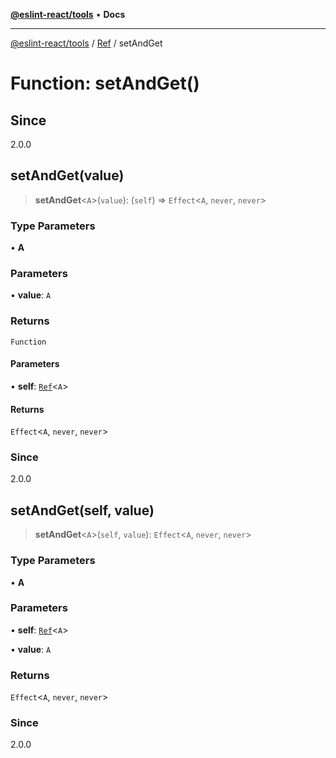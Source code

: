 [**@eslint-react/tools**](../../../README.md) • **Docs**

***

[@eslint-react/tools](../../../README.md) / [Ref](../README.md) / setAndGet

# Function: setAndGet()

## Since

2.0.0

## setAndGet(value)

> **setAndGet**\<`A`\>(`value`): (`self`) => `Effect`\<`A`, `never`, `never`\>

### Type Parameters

• **A**

### Parameters

• **value**: `A`

### Returns

`Function`

#### Parameters

• **self**: [`Ref`](../interfaces/Ref.md)\<`A`\>

#### Returns

`Effect`\<`A`, `never`, `never`\>

### Since

2.0.0

## setAndGet(self, value)

> **setAndGet**\<`A`\>(`self`, `value`): `Effect`\<`A`, `never`, `never`\>

### Type Parameters

• **A**

### Parameters

• **self**: [`Ref`](../interfaces/Ref.md)\<`A`\>

• **value**: `A`

### Returns

`Effect`\<`A`, `never`, `never`\>

### Since

2.0.0
